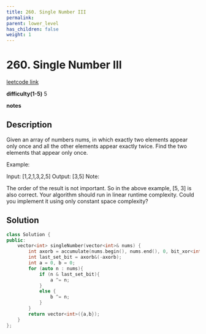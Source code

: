 ```yaml
---
title: 260. Single Number III
permalink: 
parent: lower_level
has_children: false
weight: 1
---
```

# 260. Single Number III
[leetcode link](https://leetcode.com/problems/single-number-iii/)

**difficulty(1-5)** 
5

**notes**   


## Description
Given an array of numbers nums, in which exactly two elements appear only once and all the other elements appear exactly twice. Find the two elements that appear only once.

Example:

Input:  [1,2,1,3,2,5]
Output: [3,5]
Note:

The order of the result is not important. So in the above example, [5, 3] is also correct.
Your algorithm should run in linear runtime complexity. Could you implement it using only constant space complexity?


## Solution
```c++
class Solution {
public:
    vector<int> singleNumber(vector<int>& nums) {
        int axorb = accumulate(nums.begin(), nums.end(), 0, bit_xor<int>());
        int last_set_bit = axorb&(-axorb);
        int a = 0, b = 0;
        for (auto n : nums){
            if (n & last_set_bit){
                a ^= n;
            }
            else {
                b ^= n;
            }
        }
        return vector<int>({a,b});
    }
};
```


